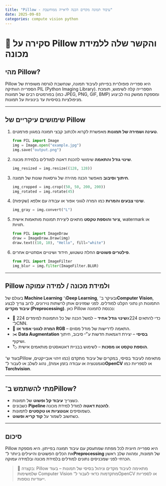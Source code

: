 ```yaml
---
title: "Pillow - עיבוד תמונה מקדים הכנה לראייה ממוחשבת"
date: 2025-09-03
categories: compute vision python
---
```

# 📸 סקירה על Pillow והקשר שלה ללמידת מכונה

## מהי Pillow?

Pillow היא ספרייה פופולרית בפייתון לעיבוד תמונה, שנחשבת לגרסה משופרת של הספרייה הוותיקה PIL (Python Imaging Library). הספרייה קלה לשימוש, תומכת בפורמטים רבים של תמונות (כמו JPEG, PNG, GIF, BMP) ומספקת ממשק נוח לביצוע מניפולציות בסיסיות עד בינוניות על תמונות.

---

## שימושים עיקריים של Pillow

1. **טעינה ושמירה של תמונות**
   מאפשרת לקרוא ולכתוב קבצי תמונה במגוון פורמטים.

   ```python
   from PIL import Image
   img = Image.open("example.jpg")
   img.save("output.png")
   ```

2. **שינוי גודל והתאמה**
   שימושי להכנת דאטה למודלים בלמידת מכונה.

   ```python
   img_resized = img.resize((128, 128))
   ```

3. **חיתוך וסיבוב**
   מאפשר הכנה מהירה של גרסאות שונות של תמונה.

   ```python
   img_cropped = img.crop((50, 50, 200, 200))
   img_rotated = img.rotate(45)
   ```

4. **שינוי צבעים והמרות**
   כמו המרה לגווני אפור או עבודה עם אלפא (שקיפות).

   ```python
   img_gray = img.convert("L")
   ```

5. **ציור והוספת טקסט**
   מתאים ליצירת תמונות מותאמות אישית, watermark או תוויות.

   ```python
   from PIL import ImageDraw
   draw = ImageDraw.Draw(img)
   draw.text((10, 10), "Hello", fill="white")
   ```

6. **פילטרים פשוטים**
   החלת טשטוש, חידוד ושינויים אסתטיים אחרים.

   ```python
   from PIL import ImageFilter
   img_blur = img.filter(ImageFilter.BLUR)
   ```

---

## Pillow ולמידת מכונה / למידה עמוקה

בעולם של **Machine Learning** ו־**Deep Learning**, ובעיקר ב־**Computer Vision**, התמונות הן נתוני הקלט למודלים. לפני שמזינים אותן לרשתות נוירונים, לרוב צריך לבצע **עיבוד מקדים (Preprocessing)**. כאן Pillow נכנסת לתמונה:

* 📐 **שינוי גודל אחיד** – למשל הכנה של כל התמונות למימדים 224x224 כדי להתאים ל־CNN.
* 🎨 **המרה לגווני אפור או RGB** – התאמה לדרישות של מודל מסוים.
* ✂️ **Data Augmentation בסיסי** – יצירת דוגמאות חדשות ע״י סיבוב, חיתוך ושיקוף.
* 🏷 **הוספת טקסט או מסכות** – לשימוש בבניית דאטאסטים מותאמים אישית.

בעוד ש־Pillow מתאימה לעיבוד בסיסי, במקרים של עיבוד מתקדם (כמו זיהוי אובייקטים, סגמנטציה או עבודה בזמן אמת), נהוג לשלב או לעבור ל־**OpenCV** או לספריות כמו **Torchvision**.

---

## מתי להשתמש ב־Pillow?

* כשצריך **עיבוד קל ופשוט** של תמונות.
* כשבונים **Pipeline להכנת דאטה** למודל למידת מכונה.
* כשמוסיפים **אנוטציות או טקסטים** לתמונות.
* כשחשוב לשמור על **קוד קריא ופשוט**.

---

## סיכום

Pillow היא ספרייה חיונית לכל מפתח שמתעסק עם עיבוד תמונה בפייתון. היא מספקת את הכלים הפשוטים והיעילים ביותר ל־**Preprocessing** של תמונות, ומהווה שלב ראשון הכרחי לפני שמכניסים נתונים למודלים בלמידת מכונה ובלמידה עמוקה.

> 📌 בקצרה: Pillow מתאימה לעיבוד מקדים וניהול בסיסי של תמונות – בעוד שלמשימות Computer Vision מתקדמות כדאי לעבור ל־OpenCV או לספריות ייעודיות נוספות.
